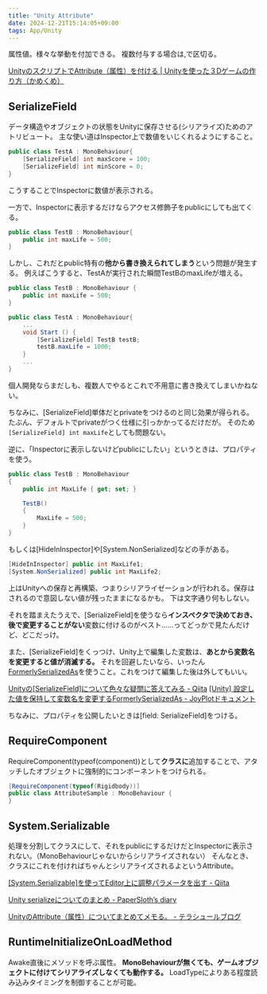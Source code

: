 ```yaml
---
title: "Unity Attribute"
date: 2024-12-21T15:14:05+09:00
tags: App/Unity
---
```


属性値。様々な挙動を付加できる。
複数付与する場合は,で区切る。

[UnityのスクリプトでAttribute（属性）を付ける \| Unityを使った３Dゲームの作り方（かめくめ）](https://gametukurikata.com/customize/inspector/attribute)

## SerializeField
データ構造やオブジェクトの状態をUnityに保存させる(シリアライズ)ためのアトリビュート。
主な使い道はInspector上で数値をいじくれるようにすること。
```csharp
public class TestA : MonoBehaviour{
	[SerializeField] int maxScore = 100;
	[SerializeField] int minScore = 0;
}
```
こうすることでInspectorに数値が表示される。

一方で、Inspectorに表示するだけならアクセス修飾子をpublicにしても出てくる。
```csharp
public class TestB : MonoBehaviour{
	public int maxLife = 500;
}
```

しかし、これだとpublic特有の**他から書き換えられてしまう**という問題が発生する。
例えばこうすると、TestAが実行された瞬間TestBのmaxLifeが増える。
```csharp
public class TestB : MonoBehaviour {
	public int maxLife = 500;
}

public class TestA : MonoBehaviour{
	...
	void Start () {
		[SerializeField] TestB testB;
		testB.maxLife = 1000;
	}
	...
}
```
個人開発ならまだしも、複数人でやるとこれで不用意に書き換えてしまいかねない。

ちなみに、\[SerializeField\]単体だとprivateをつけるのと同じ効果が得られる。たぶん、デフォルトでprivateがつく仕様に引っかかってるだけだが。
そのため`[SerializeField] int maxLife`としても問題ない。

逆に、「Inspectorに表示しないけどpublicにしたい」というときは、プロパティを使う。
```csharp
public class TestB : MonoBehaviour
{
    public int MaxLife { get; set; }

    TestB()
    {
        MaxLife = 500;
    }
}
```
もしくは\[HideInInspector\]や\[System.NonSerialized\]などの手がある。
```csharp
[HideInInspector] public int MaxLife1;
[System.NonSerialized] public int MaxLife2;
```
上はUnityへの保存と再構築、つまりシリアライゼーションが行われる。保存はされるので意図しない値が残ったままになるかも。
下は文字通り何もしない。

それを踏まえたうえで、\[SerializeField\]を使うなら**インスペクタで決めておき、後で変更することがない**変数に付けるのがベスト……ってどっかで見たんだけど、どこだっけ。

また、\[SerializeField\]をくっつけ、Unity上で編集した変数は、**あとから変数名を変更すると値が消滅する。**
それを回避したいなら、いったん [FormerlySerializedAs](https://docs.unity3d.com/ScriptReference/Serialization.FormerlySerializedAsAttribute.html)を使うこと。これをつけて編集した後は外してもいい。

[Unityの\[SerializeField\]について色々な疑問に答えてみる - Qiita](https://qiita.com/makopo/items/8ef280b00f1cc18aec91)
[\[Unity\] 設定した値を保持して変数名を変更するFormerlySerializedAs - JoyPlotドキュメント](https://joyplot.com/documents/unity-formerlyserializedas/)

ちなみに、プロパティを公開したいときは\[field: SerializeField\]をつける。

## RequireComponent
RequireComponent(typeof(component))として**クラスに**追加することで、アタッチしたオブジェクトに強制的にコンポーネントをつけられる。
```csharp
[RequireComponent(typeof(Rigidbody))]
public class AttributeSample : MonoBehaviour {
}
```

## System.Serializable
処理を分割してクラスにして、それをpublicにするだけだとInspectorに表示されない。（MonoBehaviourじゃないからシリアライズされない）
そんなとき、クラスにこれを付ければちゃんとシリアライズされるよというAttribute。

[\[System.Serializable\]を使ってEditor上に調整パラメータを出す - Qiita](https://qiita.com/waken/items/30e087480626e3d8229d)

[Unity serializeについてのまとめ - PaperSloth’s diary](https://papersloth.hatenablog.com/entry/2020/05/25/135813#class-struct%E3%82%92Inspector%E3%81%AB%E5%85%AC%E9%96%8B%E3%81%99%E3%82%8B%E6%96%B9%E6%B3%95)

[UnityのAttribute（属性）についてまとめてメモる。 - テラシュールブログ](UnityのAttribute（属性）についてまとめてメモる。%20-%20テラシュールブログ.md)


## RuntimeInitializeOnLoadMethod
Awake直後にメソッドを呼ぶ属性。
**MonoBehaviourが無くても、ゲームオブジェクトに付けてシリアライズしなくても動作する。**
LoadTypeによりある程度読み込みタイミングを制御することが可能。
